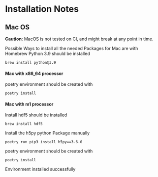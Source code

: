 # Installation Notes

## Mac OS

**Caution**: MacOS is not tested on CI, and might break at any point in time.

Possible Ways to install all the needed Packages for Mac are with Homebrew
Python 3.9 should be installed

    brew install python@3.9

#### Mac with x86_64 processor

poetry environment should be created with

    poetry install

#### Mac with m1 processor

Install hdf5 should be installed

    brew install hdf5

Install the h5py python Package manually

    poetry run pip3 install h5py==3.6.0

poetry environment should be created with

    poetry install

Environment installed successfully
